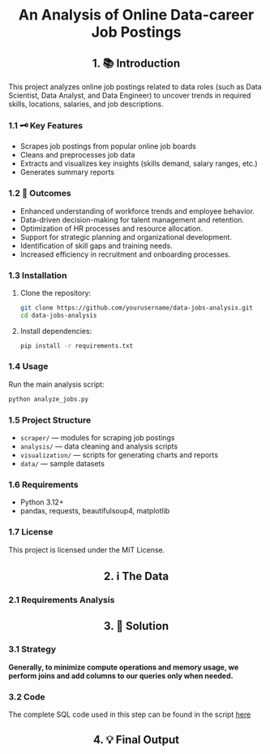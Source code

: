 <h1 style="text-align: center;"> An Analysis of Online Data-career Job Postings </h1>

<h2 style="text-align: center;"> 1. 📚️ Introduction </h2>

This project analyzes online job postings related to data roles (such as Data Scientist, Data Analyst, and Data Engineer) to uncover trends in required skills, locations, salaries, and job descriptions.

### 1.1 🗝️ Key Features

- Scrapes job postings from popular online job boards
- Cleans and preprocesses job data
- Extracts and visualizes key insights (skills demand, salary ranges, etc.)
- Generates summary reports

### 1.2 🎯️ Outcomes

- Enhanced understanding of workforce trends and employee behavior.
- Data-driven decision-making for talent management and retention.
- Optimization of HR processes and resource allocation.
- Support for strategic planning and organizational development.
- Identification of skill gaps and training needs.
- Increased efficiency in recruitment and onboarding processes.

### 1.3 Installation

1. Clone the repository:
    ```bash
    git clone https://github.com/yourusername/data-jobs-analysis.git
    cd data-jobs-analysis
    ```
2. Install dependencies:
    ```bash
    pip install -r requirements.txt
    ```

### 1.4 Usage

Run the main analysis script:
```bash
python analyze_jobs.py
```

### 1.5 Project Structure

- `scraper/` — modules for scraping job postings
- `analysis/` — data cleaning and analysis scripts
- `visualization/` — scripts for generating charts and reports
- `data/` — sample datasets

### 1.6 Requirements

- Python 3.12+
- pandas, requests, beautifulsoup4, matplotlib

### 1.7 License

This project is licensed under the MIT License.
 
<h2 style="text-align: center;"> 2. ℹ️ The Data </h2>

### 2.1 Requirements Analysis


<h2 style="text-align: center;"> 3. 🤔️ Solution </h2>

### 3.1 Strategy

**Generally, to minimize compute operations and memory usage, we perform joins and add columns to our queries only when needed.**


### 3.2 Code

The complete SQL code used in this step can be found in the script [here](people.sql)


<h2 style="text-align: center;"> 4. 💡️ Final Output </h2>
